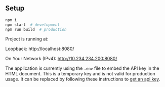 ## Setup
```sh
npm i
npm start  # development
npm run build  # production
```

Project is running at:

Loopback: http://localhost:8080/

On Your Network (IPv4): http://10.234.234.200:8080/

The application is currently using the `.env` file to embed the API key in the
HTML document. This is a temporary key and is not valid for production usage. It
can be replaced by following these instructions to
[get an api key](https://developers.google.com/maps/documentation/javascript/get-api-key).
